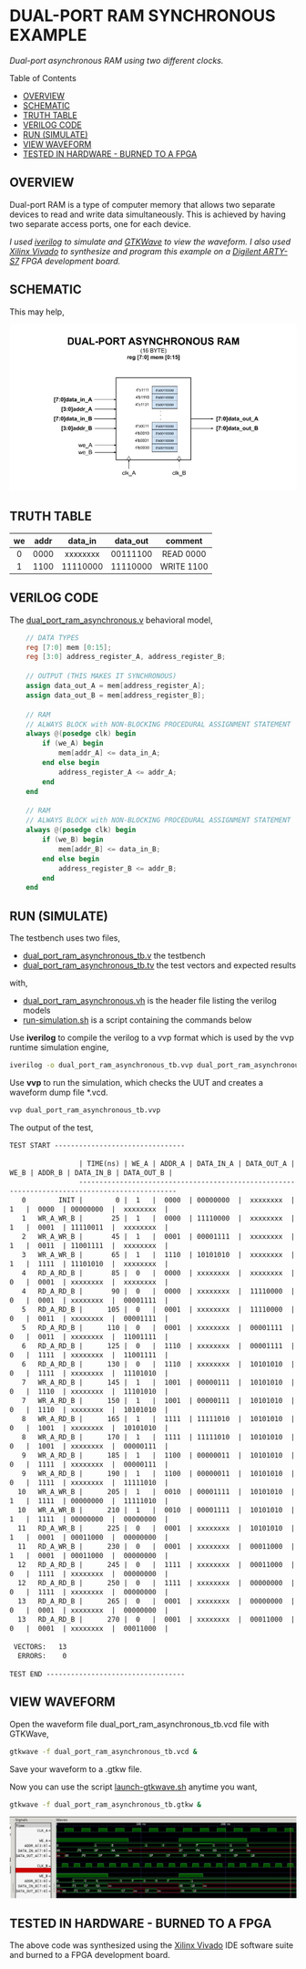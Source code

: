 # DUAL-PORT RAM SYNCHRONOUS EXAMPLE

_Dual-port asynchronous RAM using two different clocks._

Table of Contents

* [OVERVIEW](https://github.com/JeffDeCola/my-verilog-examples/tree/master/sequential-logic/memory/dual_port_ram_asynchronous#overview)
* [SCHEMATIC](https://github.com/JeffDeCola/my-verilog-examples/tree/master/sequential-logic/memory/dual_port_ram_asynchronous#schematic)
* [TRUTH TABLE](https://github.com/JeffDeCola/my-verilog-examples/tree/master/sequential-logic/memory/dual_port_ram_asynchronous#truth-table)
* [VERILOG CODE](https://github.com/JeffDeCola/my-verilog-examples/tree/master/sequential-logic/memory/dual_port_ram_asynchronous#verilog-code)
* [RUN (SIMULATE)](https://github.com/JeffDeCola/my-verilog-examples/tree/master/sequential-logic/memory/dual_port_ram_asynchronous#run-simulate)
* [VIEW WAVEFORM](https://github.com/JeffDeCola/my-verilog-examples/tree/master/sequential-logic/memory/dual_port_ram_asynchronous#view-waveform)
* [TESTED IN HARDWARE - BURNED TO A FPGA](https://github.com/JeffDeCola/my-verilog-examples/tree/master/sequential-logic/memory/dual_port_ram_asynchronous#tested-in-hardware---burned-to-a-fpga)

## OVERVIEW

Dual-port RAM is a type of computer memory that allows
two separate devices to read and write data simultaneously.
This is achieved by having two separate access ports, one for each device.

_I used
[iverilog](https://github.com/JeffDeCola/my-cheat-sheets/tree/master/hardware/tools/simulation/iverilog-cheat-sheet)
to simulate and
[GTKWave](https://github.com/JeffDeCola/my-cheat-sheets/tree/master/hardware/tools/simulation/gtkwave-cheat-sheet)
to view the waveform. I also used
[Xilinx Vivado](https://github.com/JeffDeCola/my-cheat-sheets/tree/master/hardware/tools/synthesis/xilinx-vivado-cheat-sheet)
to synthesize and program this example on a
[Digilent ARTY-S7](https://github.com/JeffDeCola/my-cheat-sheets/tree/master/hardware/development/fpga-development-boards/digilent-arty-s7-cheat-sheet)
FPGA development board._

## SCHEMATIC

This may help,

![IMAGE - dual_port_ram_asynchronous.jpg - IMAGE](../../../docs/pics/sequential-logic/dual_port_ram_asynchronous.jpg)

## TRUTH TABLE

| we    | addr | data_in  | data_out | comment     |
|:-----:|:----:|:--------:|:--------:|:-----------:|
| 0     | 0000 | xxxxxxxx | 00111100 | READ 0000   |
| 1     | 1100 | 11110000 | 11110000 | WRITE 1100  |

## VERILOG CODE

The
[dual_port_ram_asynchronous.v](https://github.com/JeffDeCola/my-verilog-examples/blob/master/sequential-logic/memory/dual_port_ram_asynchronous/dual_port_ram_asynchronous.v)
behavioral model,

```verilog
    // DATA TYPES
    reg [7:0] mem [0:15];
    reg [3:0] address_register_A, address_register_B;

    // OUTPUT (THIS MAKES IT SYNCHRONOUS)
    assign data_out_A = mem[address_register_A];
    assign data_out_B = mem[address_register_B];

    // RAM
    // ALWAYS BLOCK with NON-BLOCKING PROCEDURAL ASSIGNMENT STATEMENT
    always @(posedge clk) begin
        if (we_A) begin
            mem[addr_A] <= data_in_A;
        end else begin
            address_register_A <= addr_A;
        end
    end

    // RAM
    // ALWAYS BLOCK with NON-BLOCKING PROCEDURAL ASSIGNMENT STATEMENT
    always @(posedge clk) begin
        if (we_B) begin
            mem[addr_B] <= data_in_B;
        end else begin
            address_register_B <= addr_B;
        end
    end
```

## RUN (SIMULATE)

The testbench uses two files,

* [dual_port_ram_asynchronous_tb.v](https://github.com/JeffDeCola/my-verilog-examples/blob/master/sequential-logic/memory/dual_port_ram_asynchronous/dual_port_ram_asynchronous_tb.v)
  the testbench
* [dual_port_ram_asynchronous_tb.tv](https://github.com/JeffDeCola/my-verilog-examples/blob/master/sequential-logic/memory/dual_port_ram_asynchronous/dual_port_ram_asynchronous_tb.tv)
  the test vectors and expected results

with,

* [dual_port_ram_asynchronous.vh](https://github.com/JeffDeCola/my-verilog-examples/blob/master/sequential-logic/memory/dual_port_ram_asynchronous/dual_port_ram_asynchronous.vh)
  is the header file listing the verilog models
* [run-simulation.sh](https://github.com/JeffDeCola/my-verilog-examples/blob/master/sequential-logic/memory/dual_port_ram_asynchronous/run-simulation.sh)
  is a script containing the commands below

Use **iverilog** to compile the verilog to a vvp format
which is used by the vvp runtime simulation engine,

```bash
iverilog -o dual_port_ram_asynchronous_tb.vvp dual_port_ram_asynchronous_tb.v dual_port_ram_asynchronous.vh
```

Use **vvp** to run the simulation, which checks the UUT
and creates a waveform dump file *.vcd.

```bash
vvp dual_port_ram_asynchronous_tb.vvp
```

The output of the test,

```text
TEST START --------------------------------

                 | TIME(ns) | WE_A | ADDR_A | DATA_IN_A | DATA_OUT_A | WE_B | ADDR_B | DATA_IN_B | DATA_OUT_B |
                 ----------------------------------------------------------------------------------------------
   0        INIT |        0 |  1   |  0000  | 00000000  |  xxxxxxxx  |  1   |  0000  | 00000000  |  xxxxxxxx  |
   1   WR_A_WR_B |       25 |  1   |  0000  | 11110000  |  xxxxxxxx  |  1   |  0001  | 11110011  |  xxxxxxxx  |
   2   WR_A_WR_B |       45 |  1   |  0001  | 00001111  |  xxxxxxxx  |  1   |  0011  | 11001111  |  xxxxxxxx  |
   3   WR_A_WR_B |       65 |  1   |  1110  | 10101010  |  xxxxxxxx  |  1   |  1111  | 11101010  |  xxxxxxxx  |
   4   RD_A_RD_B |       85 |  0   |  0000  | xxxxxxxx  |  xxxxxxxx  |  0   |  0001  | xxxxxxxx  |  xxxxxxxx  |
   4   RD_A_RD_B |       90 |  0   |  0000  | xxxxxxxx  |  11110000  |  0   |  0001  | xxxxxxxx  |  00001111  |
   5   RD_A_RD_B |      105 |  0   |  0001  | xxxxxxxx  |  11110000  |  0   |  0011  | xxxxxxxx  |  00001111  |
   5   RD_A_RD_B |      110 |  0   |  0001  | xxxxxxxx  |  00001111  |  0   |  0011  | xxxxxxxx  |  11001111  |
   6   RD_A_RD_B |      125 |  0   |  1110  | xxxxxxxx  |  00001111  |  0   |  1111  | xxxxxxxx  |  11001111  |
   6   RD_A_RD_B |      130 |  0   |  1110  | xxxxxxxx  |  10101010  |  0   |  1111  | xxxxxxxx  |  11101010  |
   7   WR_A_RD_B |      145 |  1   |  1001  | 00000111  |  10101010  |  0   |  1110  | xxxxxxxx  |  11101010  |
   7   WR_A_RD_B |      150 |  1   |  1001  | 00000111  |  10101010  |  0   |  1110  | xxxxxxxx  |  10101010  |
   8   WR_A_RD_B |      165 |  1   |  1111  | 11111010  |  10101010  |  0   |  1001  | xxxxxxxx  |  10101010  |
   8   WR_A_RD_B |      170 |  1   |  1111  | 11111010  |  10101010  |  0   |  1001  | xxxxxxxx  |  00000111  |
   9   WR_A_RD_B |      185 |  1   |  1100  | 00000011  |  10101010  |  0   |  1111  | xxxxxxxx  |  00000111  |
   9   WR_A_RD_B |      190 |  1   |  1100  | 00000011  |  10101010  |  0   |  1111  | xxxxxxxx  |  11111010  |
  10   WR_A_WR_B |      205 |  1   |  0010  | 00001111  |  10101010  |  1   |  1111  | 00000000  |  11111010  |
  10   WR_A_WR_B |      210 |  1   |  0010  | 00001111  |  10101010  |  1   |  1111  | 00000000  |  00000000  |
  11   RD_A_WR_B |      225 |  0   |  0001  | xxxxxxxx  |  10101010  |  1   |  0001  | 00011000  |  00000000  |
  11   RD_A_WR_B |      230 |  0   |  0001  | xxxxxxxx  |  00011000  |  1   |  0001  | 00011000  |  00000000  |
  12   RD_A_RD_B |      245 |  0   |  1111  | xxxxxxxx  |  00011000  |  0   |  1111  | xxxxxxxx  |  00000000  |
  12   RD_A_RD_B |      250 |  0   |  1111  | xxxxxxxx  |  00000000  |  0   |  1111  | xxxxxxxx  |  00000000  |
  13   RD_A_RD_B |      265 |  0   |  0001  | xxxxxxxx  |  00000000  |  0   |  0001  | xxxxxxxx  |  00000000  |
  13   RD_A_RD_B |      270 |  0   |  0001  | xxxxxxxx  |  00011000  |  0   |  0001  | xxxxxxxx  |  00011000  |

 VECTORS:   13
  ERRORS:    0

TEST END ----------------------------------
```

## VIEW WAVEFORM

Open the waveform file dual_port_ram_asynchronous_tb.vcd file with GTKWave,

```bash
gtkwave -f dual_port_ram_asynchronous_tb.vcd &
```

Save your waveform to a .gtkw file.

Now you can use the script
[launch-gtkwave.sh](https://github.com/JeffDeCola/my-verilog-examples/blob/master/launch-GTKWave-script/launch-gtkwave.sh)
anytime you want,

```bash
gtkwave -f dual_port_ram_asynchronous_tb.gtkw &
```

![dual_port_ram_asynchronous-waveform.jpg](../../../docs/pics/sequential-logic/dual_port_ram_asynchronous-waveform.jpg)

## TESTED IN HARDWARE - BURNED TO A FPGA

The above code was synthesized using the
[Xilinx Vivado](https://github.com/JeffDeCola/my-cheat-sheets/tree/master/hardware/tools/synthesis/xilinx-vivado-cheat-sheet)
IDE software suite and burned to a FPGA development board.
